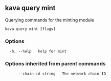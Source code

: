 <!--
title: mint
order: 0
-->
## kava query mint

Querying commands for the minting module

```
kava query mint [flags]
```

### Options

```
  -h, --help   help for mint
```

### Options inherited from parent commands

```
      --chain-id string   The network chain ID
```

